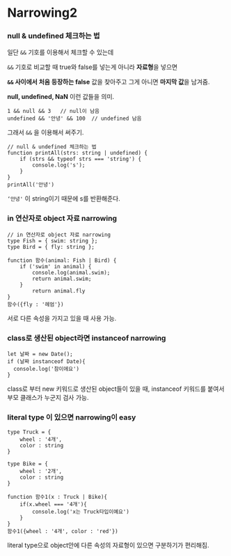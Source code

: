 # Narrowing2

### **null & undefined 체크하는 법**

일단 `&&` 기호를 이용해서 체크할 수 있는데 

`&&` 기호로 비교할 때 true와 false를 넣는게 아니라 **자료형**을 넣으면

**`&&` 사이에서 처음 등장하는 false** 값을 찾아주고 그게 아니면 **마지막 값**을 남겨줌.

**null, undefined, NaN** 이런 값들을 의미.

```tsx
1 && null && 3   // null이 남음
undefined && '안녕' && 100  // undefined 남음
```

그래서 `&&` 을 이용해서 써주기.

```tsx
// null & undefined 체크하는 법
function printAll(strs: string | undefined) {
    if (strs && typeof strs === 'string') {  
        console.log('s');
    } 
}
printAll('안녕')
```

`‘안녕'` 이 string이기 때문에 s를 반환해준다.

### in 연산자로 object 자료 narrowing

```tsx
// in 연산자로 object 자료 narrowing
type Fish = { swim: string };
type Bird = { fly: string };

function 함수(animal: Fish | Bird) {
    if ('swim' in animal) {
        console.log(animal.swim);
        return animal.swim;
    }
        return animal.fly
} 
함수({fly : '헤엄'})

```

서로 다른 속성을 가지고 있을 때 사용 가능.

### class로 생산된 object라면 instanceof narrowing

```tsx
let 날짜 = new Date();
if (날짜 instanceof Date){
  console.log('참이에요')
}
```

class로 부터 new 키워드로 생산된 object들이 있을 때, instanceof 키워드를 붙여서 부모 클래스가 누군지 검사 가능.

### literal type 이 있으면 narrowing이 easy

```tsx
type Truck = {
    wheel : '4개',
    color : string
}

type Bike = {
    wheel : '2개',
    color : string
}

function 함수1(x : Truck | Bike){
    if(x.wheel === '4개'){
        console.log('x는 Truck타입이예요')
    }
}
함수1({wheel : '4개', color : 'red'})
```

literal type으로 object안에 다른 속성의 자료형이 있으면 구분하기가 편리해짐.